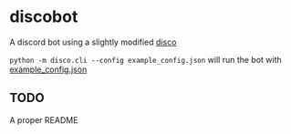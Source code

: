 # discobot

A discord bot using a slightly modified [disco](https://github.com/aamlima/disco)

`python -m disco.cli --config example_config.json` will run the bot with [example_config.json](https://github.com/aamlima/discobot/blob/master/example_config.json)

## TODO
A proper README

